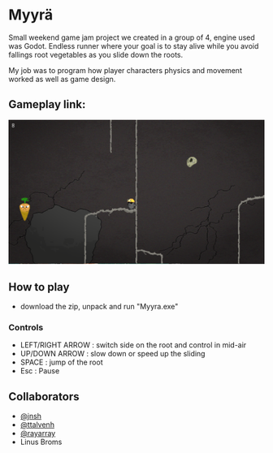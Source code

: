# Myyrä
Small weekend game jam project we created in a group of 4, engine used was Godot. Endless runner where your goal is to stay alive while you avoid fallings root vegetables as you slide down the roots.

My job was to program how player characters physics and movement worked as well as game design.

## Gameplay link:
 
[![Video Thumbnail](https://github.com/TTalvenH/project_thumbnails/blob/master/Myyra.png?raw=true)](https://youtu.be/8Tf_qLrW5jM)



## How to play

- download the zip, unpack and run "Myyra.exe"

### Controls

- LEFT/RIGHT ARROW : switch side on the root and control in mid-air
- UP/DOWN ARROW    : slow down or speed up the sliding
- SPACE            : jump of the root
- Esc              : Pause

## Collaborators

- [@jnsh](https://github.com/jnsh) 
- [@ttalvenh](https://www.github.com/ttalvenh)
- [@rayarray](https://github.com/rayarray)
- Linus Broms


